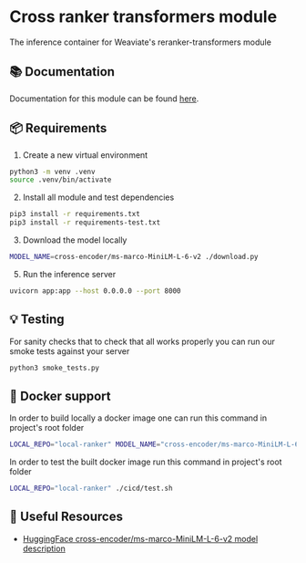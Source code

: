 # Cross ranker transformers module

The inference container for Weaviate's reranker-transformers module

📚 Documentation
-----------------

Documentation for this module can be found [here](https://weaviate.io/developers/weaviate/current/reader-generator-modules/reranker-transformers.html).

📦 Requirements
----------------

1. Create a new virtual environment

```sh
python3 -m venv .venv
source .venv/bin/activate
```

2. Install all module and test dependencies

```sh
pip3 install -r requirements.txt
pip3 install -r requirements-test.txt
```

3. Download the model locally

```sh
MODEL_NAME=cross-encoder/ms-marco-MiniLM-L-6-v2 ./download.py
```

5. Run the inference server

```sh
uvicorn app:app --host 0.0.0.0 --port 8000
```

💡 Testing
----------

For sanity checks that to check that all works properly you can run our smoke tests against your server

```sh
python3 smoke_tests.py
```

🐳 Docker support
-----------------

In order to build locally a docker image one can run this command in project's root folder

```sh
LOCAL_REPO="local-ranker" MODEL_NAME="cross-encoder/ms-marco-MiniLM-L-6-v2" ./cicd/build.sh
```

In order to test the built docker image run this command in project's root folder

```sh
LOCAL_REPO="local-ranker" ./cicd/test.sh
```

🔗 Useful Resources
--------------------

- [HuggingFace cross-encoder/ms-marco-MiniLM-L-6-v2 model description](https://huggingface.co/cross-encoder/ms-marco-MiniLM-L-6-v2)
